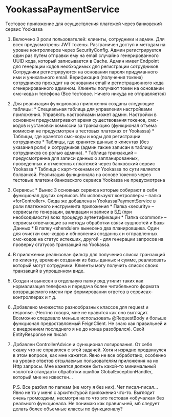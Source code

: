 # YookassaPaymentService
Тестовое приложение для осуществления платежей через банковский сервис Yookassa

1. Включено 3 роли пользователей: клиенты, сотрудники и админ. Для всех предусмотрены JWT токены. 
   Разграничен доступ к методам на уровне контроллеров через SecurityConfig.
   Админ регистрируется один раз путем отправки ему на email случайно генерированного UUID кода,
   который записывается в Cache. Админ имеет Endpoint для генерации кодов необходимых для регистрации сотрудников.
   Сотрудники регистрируются на основании пароля придуманного ими и уникального email.
   Верификация (получения токена) сотрудников проходит на основании email и регистрационного кода сгенерированного админом.
   Клиенты получают токен на основании смс-кода и телефона (Все тестовое. Ничего никуда не отправляется)

2. Для реализации функционала приложения созданы следующие таблицы:
       * Специальная таблица для управления настройками приложения. Управлять настройками может админ.
         Настройки в основном предусматривают время существования токенов, смс-кодов и установки комиссии за транзакцию
         (функционал отъема комиссии не предусмотрен в тестовых платежах от Yookassa)
       * Таблицы, где хранятся смс-коды и коды для регистрации сотрудников
       * Таблицы, где хранятся данные о клиентах (без указания роли) и сотрудников (админ также записан в таблицу
         сотрудников со ролью админа). 
       * Таблица транзакций – предусмотренна для записи данных о запланированных, проведенных и отмененных платежей 
         через банковский сервис Yookassa
       * Таблица с карт-токенами от Yookassa по сути является болванкой. Реализация функционала на основе токенов 
         через тестовые платежи банковского сервиса Yookassa не предусмотрена

3. Сервисы:
       * Вынес 3 основных сервиса которые собирают в себя функционал других сервисов. Их используют контроллеры –
         папка «forController». Сюда же добавлена и YookassaPaymentService в роли платежного инструмента приложения
       * Папка «security» – сервисы по генерации, валидации и записи в БД (при необходимости) всех процедур аутентификации
       * Папка «common» – сервисы отвечающие за методы обработки связи сущностей и Базы Данных
       * В папку «shenduler» вынесено два планировщика. Один для очистки смс-кодов и обновления созданных и отправленных
         смс-кодов на статус истекших, другой - для генерации запросов на проверку статусов транзакций на Yookassa.

4. В приложении реализован фильтр для получения списка транзакций по клиенту, времени создания из базы данных и сумме,
   реализовать который могут сотрудники. Клиенты могу получить список своих транзакций в упрощенном виде.

5. Создан и вынесен в отдельную папку ряд утилит таких как нормализация телефона и передача более читабельного формата
   возвращаемого имени при формировании ответов в сервисах-контроллерах и т д.

6. Добавлено множество разнообразных классов для request и response.
   (Честно говоря, мне не нравится как оно выглядит. Возможно следовало меньше использовать @RequestBody и больше
   функционал предоставляемый FeignClient. Не знаю как правильней и с внедрением последнего я не до конца разобрался).
   Свой EntityResponse не писал

7. Добавлен ControllerAdvice и функционал логирования. От себя скажу что не справился с этой задачей.
   Хотя и изрядно продвинулся в этом вопросе, как мне кажется. Явно не все обработано, особенно на уровне ответов
   отсылаемых пользователям приложения на их Http запросы. Мне кажется должен быть какой-то минимальный «золотой стандарт»
   обработки ошибок GlobalExceptionHandler, который мне не известен...

   P.S.
   Все разбил по папкам (не могу я без них). Чет писал-писал... Явно не то у меня с архитектурой приложения что-то.
   Выглядит очень громоздким, несмотря на то что это тестовая «обучалка» без реального функционала. Не понимаю как
   правильней, мб следует делать более объемные классы по функционалу?
   


